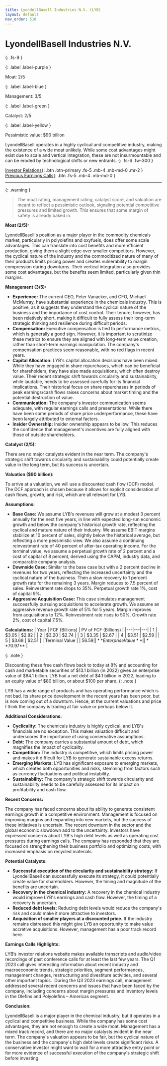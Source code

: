 ```yaml
---
title: LyondellBasell Industries N.V. (LYB)
layout: default
nav_order: 510
---
```


# LyondellBasell Industries N.V.
{: .fs-9 }

{: .label .label-purple }

Moat: 2/5

{: .label .label-blue }

Management: 3/5

{: .label .label-green }

Catalyst: 2/5

{: .label .label-yellow }

Pessimistic value: $90 billion

LyondellBasell operates in a highly cyclical and competitive industry, making the existence of a wide moat unlikely.  While some cost advantages might exist due to scale and vertical integration, these are not insurmountable and can be eroded by technological shifts or new entrants.
{: .fs-6 .fw-300 }

[Investor Relations](https://www.google.com/search?q=LYB+investor+relations){: .btn .btn-primary .fs-5 .mb-4 .mb-md-0 .mr-2 }
[Previous Earnings Calls](https://discountingcashflows.com/company/LYB/transcripts/){: .btn .fs-5 .mb-4 .mb-md-0 }

---

{: .warning } 
>The moat rating, management rating, catalyst score, and valuation are meant to reflect a pessimistic outlook, signaling potential competitive pressures and limited growth. This ensures that some margin of safety is already baked in.


**Moat (2/5):**

LyondellBasell's position as a major player in the commodity chemicals market, particularly in polyolefins and oxyfuels, does offer some scale advantages. This can translate into cost benefits and more efficient production, giving them a slight edge over smaller competitors. However, the cyclical nature of the industry and the commoditized nature of many of their products limits pricing power and creates vulnerability to margin compression during downturns. Their vertical integration also provides some cost advantages, but the benefits seem limited, particularly given thin margins.

**Management (3/5):**

* **Experience:** The current CEO, Peter Vanacker, and CFO, Michael McMurray, have substantial experience in the chemicals industry. This is positive, as it suggests they understand the cyclical nature of the business and the importance of cost control. Their tenure, however, has been relatively short, making it difficult to fully assess their long-term strategic thinking and resilience during difficult periods.
* **Compensation:** Executive compensation is tied to performance metrics, which is generally a good sign. However,  it is important to scrutinize these metrics to ensure they are aligned with long-term value creation, rather than short-term earnings manipulation. The company's compensation practices seem reasonable, with no red flags in recent years.
* **Capital Allocation:** LYB's capital allocation decisions have been mixed. While they have engaged in share repurchases, which can be beneficial for shareholders, they have also made acquisitions, which often destroy value. Their recent strategic shift towards circularity and sustainability, while laudable, needs to be assessed carefully for its financial implications. Their historical focus on share repurchases in periods of peak earnings/cash flows raises concerns about market timing and the potential destruction of value.
* **Communication:** The company's investor communication seems adequate, with regular earnings calls and presentations. While there have been some periods of share price underperformance, these have been largely attributed to external factors.
* **Insider Ownership:**  Insider ownership appears to be low. This reduces the confidence that management's incentives are fully aligned with those of outside shareholders.

**Catalyst (2/5):**

There are no major catalysts evident in the near term. The company's strategic shift towards circularity and sustainability could potentially create value in the long term, but its success is uncertain.

**Valuation ($90 billion):**

To arrive at a valuation, we will use a discounted cash flow (DCF) model. The DCF approach is chosen because it allows for explicit consideration of cash flows, growth, and risk, which are all relevant for LYB.

**Assumptions:**

* **Base Case:**  We assume LYB's revenues will grow at a modest 3 percent annually for the next five years, in line with expected long-run economic growth and below the company's historical growth rate, reflecting the cyclical and mature nature of their industry. We assume EBIT margins stabilize at 10 percent of sales, slightly below the historical average, but reflecting a more pessimistic view. We also assume a continuing reinvestment rate of 40 percent of after-tax operating income. For the terminal value, we assume a perpetual growth rate of 2 percent and a cost of capital of 8 percent, derived using the CAPM, industry data, and comparable company analysis.
* **Downside Case:** Similar to the base case but with a 2 percent decline in revenues for two years, reflecting the increased uncertainty and the cyclical nature of the business. Then a slow recovery to 1 percent growth rate for the remaining 3 years. Margin reduces to 7.5 percent of sales. Reinvestment rate drops to 35%. Perpetual growth rate 1%, cost of capital 9%.
* **Aggressive Acquisition Case:**  This case simulates management successfully pursuing acquisitions to accelerate growth. We assume an aggressive revenue growth rate of 5% for 5 years. Margin improves from acquisitions to 12%. Reinvestment rate rises to 50%. Growth rate 2%, cost of capital 7.5%.

**Calculations:**
| Year | FCF (Billions) | PV of FCF (Billions) |
|---|---|---|
| 1 | $3.05 | $2.82 |
| 2 | $3.20 | $2.74 |
| 3 | $3.35 | $2.67 |
| 4 | $3.51 | $2.59 |
| 5 | $3.68 | $2.51 |
| Terminal Value |  | $56.59 |
| **Enterprise Value** |  | **$70.97** |

{: .note }

Discounting these free cash flows back to today at 8% and accounting for cash and marketable securities of \$13.1 billion (in 2022) gives an enterprise value of $84.1 billion. LYB had a net debt of $4.1 billion in 2022, leading to an equity value of $80 billion, or about $100 per share.
{: .note }

LYB has a wide range of products and has operating performance which is not bad. Its share price development in the recent years has been poor, but is now coming out of a downturn. Hence, at the current valuations and price I think the company is trading at fair value or perhaps below it.

**Additional Considerations:**

* **Cyclicality:** The chemicals industry is highly cyclical, and LYB's financials are no exception. This makes valuation difficult and underscores the importance of using conservative assumptions.
* **Debt:** The company carries a substantial amount of debt, which magnifies the impact of cyclicality.
* **Competition:** The industry is competitive, which limits pricing power and makes it difficult for LYB to generate sustainable excess returns.
* **Emerging Markets:** LYB has significant exposure to emerging markets, which creates both opportunities and risks, stemming from factors such as currency fluctuations and political instability.
* **Sustainability:**  The company's strategic shift towards circularity and sustainability needs to be carefully assessed for its impact on profitability and cash flow.


**Recent Concerns:**

The company has faced concerns about its ability to generate consistent earnings growth in a competitive environment. Management is focused on improving margins and expanding into new markets, but the success of these initiatives is uncertain.  The recent downturn in the sector and the global economic slowdown add to the uncertainty.  Investors have expressed concerns about LYB's high debt levels as well as operating cost pressures during earnings calls. The company has responded that they are focused on strengthening their business portfolio and optimizing costs, with increased emphasis on recycled materials.


**Potential Catalysts:**

* **Successful execution of the circularity and sustainability strategy:** If LyondellBasell can successfully execute its strategy, it could potentially create value for shareholders. However, the timing and magnitude of the benefits are uncertain.
* **Recovery in the chemical industry:** A recovery in the chemical industry would improve LYB's earnings and cash flow. However, the timing of a recovery is uncertain.
* **Reduced debt levels:**  Reducing debt levels would reduce the company's risk and could make it more attractive to investors.
* **Acquisition of smaller players at a discounted price.**  If the industry remains distressed this might give LYB an opportunity to make value accretive acquisitions. However, management has a poor track record here.

**Earnings Calls Highlights:**

LYB’s investor relations website makes available transcripts and audio/video recordings of past conference calls for at least the last few years. The Q1 2023 call gives interesting information about recent industry and macroeconomic trends, strategic priorities, segment performances, management changes, restructuring and divestiture activities, and several other important topics. 
During the Q3 2023 earnings call, management addressed several recent concerns and issues that have been faced by the company, including concerns about margin pressures and inventory levels in the Olefins and Polyolefins – Americas segment. 

**Conclusion:**

LyondellBasell is a major player in the chemical industry, but it operates in a cyclical and competitive business.  While the company has some cost advantages, they are not enough to create a wide moat. Management has a mixed track record, and there are no major catalysts evident in the near term. The company's valuation appears to be fair, but the cyclical nature of the business and the company's high debt levels create significant risks. A conservative investor might want to wait for a more attractive entry point or for more evidence of successful execution of the company's strategic shift before investing. 
